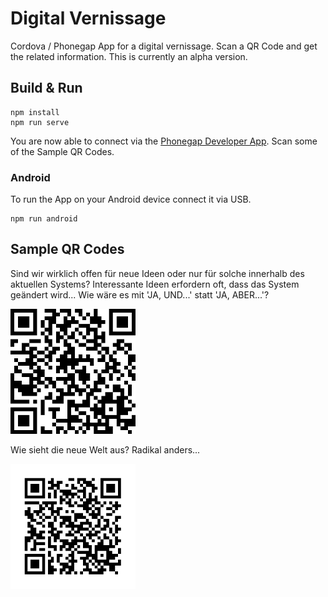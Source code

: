 # Digital Vernissage
Cordova / Phonegap App for a digital vernissage. Scan a QR Code and get the related information. 
This is currently an alpha version.

## Build & Run
    
    npm install
    npm run serve
    
You are now able to connect via the [Phonegap Developer App](https://play.google.com/store/apps/details?id=com.adobe.phonegap.app). Scan some of the Sample QR Codes.

### Android
To run the App on your Android device connect it via USB.
    
    npm run android
    
## Sample QR Codes

Sind wir wirklich offen für neue Ideen oder nur für solche innerhalb des aktuellen Systems? Interessante Ideen erfordern oft, dass das System geändert wird... Wie wäre es mit 'JA, UND...' statt 'JA, ABER...'?

<img src="resources/innovation_qr.png" alt="https://weedocare.eknoes.de/#innovation" width="200px" height="200px"/>


Wie sieht die neue Welt aus? Radikal anders...

<img src="resources/neuewelt_qr.png" alt="https://weedocare.eknoes.de/#neuewelt" width="200px" height="200px"/>
